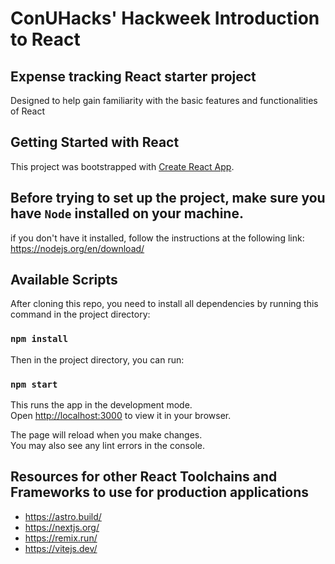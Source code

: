 # ConUHacks' Hackweek Introduction to React
## Expense tracking React starter project
Designed to help gain familiarity with the basic features and functionalities of React
## Getting Started with React 

This project was bootstrapped with [Create React App](https://github.com/facebook/create-react-app).

## Before trying to set up the project, make sure you have `Node` installed on your machine.
if you don't have it installed, follow the instructions at the following link: https://nodejs.org/en/download/
## Available Scripts

After cloning this repo, you need to install all dependencies by running this command in the project directory:  

### `npm install` 

Then in the project directory, you can run:

### `npm start`

This runs the app in the development mode.\
Open [http://localhost:3000](http://localhost:3000) to view it in your browser.

The page will reload when you make changes.\
You may also see any lint errors in the console.

## Resources for other React Toolchains and Frameworks to use for production applications
* https://astro.build/
* https://nextjs.org/
* https://remix.run/
* https://vitejs.dev/



